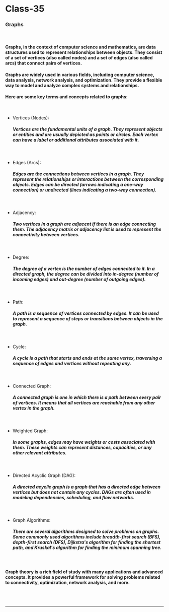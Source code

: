 # Class-35

### Graphs
<br>

#### Graphs, in the context of computer science and mathematics, are data structures used to represent relationships between objects. They consist of a set of vertices (also called nodes) and a set of edges (also called arcs) that connect pairs of vertices.

#### Graphs are widely used in various fields, including computer science, data analysis, network analysis, and optimization. They provide a flexible way to model and analyze complex systems and relationships.


#### Here are some key terms and concepts related to graphs:

<br>

- Vertices (Nodes): 
    ##### Vertices are the fundamental units of a graph. They represent objects or entities and are usually depicted as points or circles. Each vertex can have a label or additional attributes associated with it.

<br>

- Edges (Arcs): 
    ##### Edges are the connections between vertices in a graph. They represent the relationships or interactions between the corresponding objects. Edges can be directed (arrows indicating a one-way connection) or undirected (lines indicating a two-way connection).

<br>

- Adjacency: 
    ##### Two vertices in a graph are adjacent if there is an edge connecting them. The adjacency matrix or adjacency list is used to represent the connectivity between vertices.

<br>

- Degree: 
    ##### The degree of a vertex is the number of edges connected to it. In a directed graph, the degree can be divided into in-degree (number of incoming edges) and out-degree (number of outgoing edges).

<br>

- Path: 
    ##### A path is a sequence of vertices connected by edges. It can be used to represent a sequence of steps or transitions between objects in the graph.

<br>

- Cycle: 
    ##### A cycle is a path that starts and ends at the same vertex, traversing a sequence of edges and vertices without repeating any.

<br>

- Connected Graph: 
    ##### A connected graph is one in which there is a path between every pair of vertices. It means that all vertices are reachable from any other vertex in the graph.

<br>

- Weighted Graph: 
    ##### In some graphs, edges may have weights or costs associated with them. These weights can represent distances, capacities, or any other relevant attributes.

<br>

- Directed Acyclic Graph (DAG): 
    ##### A directed acyclic graph is a graph that has a directed edge between vertices but does not contain any cycles. DAGs are often used in modeling dependencies, scheduling, and flow networks.

<br>

- Graph Algorithms: 
    ##### There are several algorithms designed to solve problems on graphs. Some commonly used algorithms include breadth-first search (BFS), depth-first search (DFS), Dijkstra's algorithm for finding the shortest path, and Kruskal's algorithm for finding the minimum spanning tree.

<br>

#### Graph theory is a rich field of study with many applications and advanced concepts. It provides a powerful framework for solving problems related to connectivity, optimization, network analysis, and more.


<br>





<br>

---
<br>

